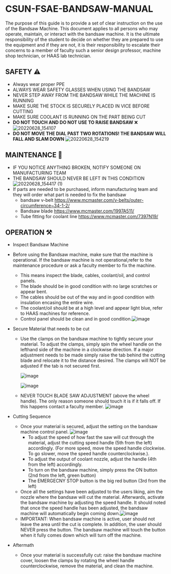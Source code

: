 # CSUN-FSAE-BANDSAW-MANUAL
The purpose of this guide is to provide a set of clear instruction on the use of the Bandsaw Machine. This document applies to all persons who may operate, maintain, or interact with the bandsaw machine. It is the ultimate responsibility of the student to decide on whether they are prepared to use the equipment and if they are not, it is their responsibility to escalate their concerns to a member of faculty such a senior design professor, machine shop technician, or HAAS lab technician.

## SAFETY ⚠️

* Always wear proper PPE
* ALWAYS WEAR SAFETY GLASSES WHEN USING THE BANDSAW
* NEVER STEP AWAY FROM THE BANDSAW WHILE THE MACHINE IS RUNNING
* MAKE SURE THE STOCK IS SECURELY PLACED IN VICE BEFORE CUTTING
* MAKE SURE COOLANT IS RUNNING ON THE PART BEING CUT
* **DO NOT TOUCH AND DO NOT USE TO RAISE BANDSAW** ❌ ![20220628_154107](https://user-images.githubusercontent.com/80706125/176317178-cc578a06-a91e-4aab-905f-86e1dc70544c.jpg) 
* **DO NOT MOVE THE DIAL PAST TWO ROTATIONS! THE BANDSAW WILL FALL AND SLAM DOWN** ![20220628_154219](https://user-images.githubusercontent.com/80706125/176317454-912c1d85-0fe7-4146-a0f8-eb901c7fe5c6.jpg)


## MAINTENANCE 🧹
* IF YOU NOTICE ANYTHING BROKEN, NOTIFY SOMEONE ON MANUFACTURING TEAM
* THE BANDSAW SHOULD NEVER BE LEFT IN THIS CONDITION ![20220628_154417 (1)](https://user-images.githubusercontent.com/80706125/176318396-01512ef7-1326-4b1a-93fe-92719e0ac405.jpg)
* If parts are needed to be purchased, inform manufacturing team and they will order what part is needed to fix the bandsaw
    * bandsaw v-belt    https://www.mcmaster.com/v-belts/outer-circumference~34-1-2/
    * Bandsaw blade    https://www.mcmaster.com/1997A511/
    * Tube fitting for coolant line   https://www.mcmaster.com/7397N19/ 

## OPERATION ⚒️
* Inspect Bandsaw Machine 
 * Before using the Bandsaw machine, make sure that the machine is operational. If the bandsaw machine is not   operational,refer to the maintenance procedure or ask a faculty member to fix the machine.  
     * This means inspect the blade, cables, coolant/oil, and control panels.
     * The blade should be in good condition with no large scratches or appear bent.
     * The cables should be out of the way and in good condition with insulation encasing the entire wire. 
     * The coolant/oil should be at a high level and appear light blue, refer to HAAS machines for reference.
     * Control panel should be clean and in good condition.![image](https://user-images.githubusercontent.com/80706125/178127883-ec07ffac-e279-40fb-815b-cf5758fd3b46.png)

* Secure Material that needs to be cut
   * Use the clamps on the bandsaw machine to tightly secure your material. To adjust the clamps, simply spin the wheel handle on the lefthand side of the machine in a clockwise direction. If a major adjustment needs to be made simply raise the tab behind the cutting blade and relocate it to the distance desired. The clamps will NOT be adjusted if the tab is not secured first.
 
      ![image](https://user-images.githubusercontent.com/80706125/178127911-2a9ad8e9-32b8-41ef-b44c-81fb160f8123.png)

      ![image](https://user-images.githubusercontent.com/80706125/178127912-dc7b8d32-d2e6-4cc9-9332-d9f31e32b051.png)


   * NEVER TOUCH BLADE SAW ADJUSTMENT (above the wheel handle). The only reason someone should touch it is if it falls off. If this happens contact a faculty member. 
   ![image](https://user-images.githubusercontent.com/80706125/178128000-1533737e-c065-49ce-b8db-5d9c06bdd9a6.png)

* Cutting Sequence
   * Once your material is secured, adjust the setting on the bandsaw machine control panel. 
   ![image](https://user-images.githubusercontent.com/80706125/178128164-8e8839b2-ca9e-4bab-bf95-0151ac657da3.png)
      * To adjust the speed of how fast the saw will cut through the material, adjust the cutting speed handle (5th from the left) accordingly. (For more speed, move the speed handle clockwise. To go slower, move the speed handle counterclockwise.).
      * To adjust the output of coolant nozzle, adjust the handle (4th from the left) accordingly.
      * To turn on the bandsaw machine, simply press the ON button (2nd from the left, green button)
      * The EMERGECNY STOP button is the big red button (3rd from the left) 
   * Once all the settings have been adjusted to the users liking, aim the nozzle where the bandsaw will cut the material. Afterwards, activate the bandsaw machine by adjusting the speed handle. It should noted that once the speed handle has been adjusted, the bandsaw machine will automatically begin coming down.![image](https://user-images.githubusercontent.com/80706125/178128376-1974ad1d-04a5-4a03-a9cd-66693ac497d6.png)
   * IMPORTANT: When bandsaw machine is active, user should not leave the area until the cut is complete. In addition, the user should NEVER press the button. The bandsaw machine will touch the button when it fully comes down which will turn off the machine. 
   
* Aftermath
   * Once your material is successfully cut: raise the bandsaw machine cover, loosen the clamps by rotating the wheel handle counterclockwise, remove the material, and clean the machine. 
